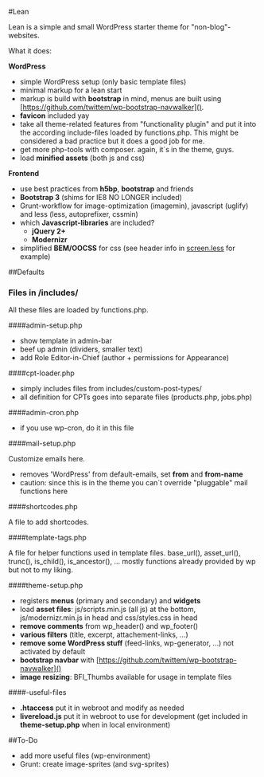 #Lean

Lean is a simple and small WordPress starter theme for "non-blog"-websites.

What it does:

**WordPress**

- simple WordPress setup (only basic template files)
- minimal markup for a lean start
- markup is build with **bootstrap** in mind, menus are built using  [https://github.com/twittem/wp-bootstrap-navwalker]().
- **favicon** included yay
- take all theme-related features from "functionality plugin" and put it into the according include-files loaded by functions.php. This might be considered a bad practice but it does a good job for me.
- get more php-tools with composer. again, it´s in the theme, guys.
- load **minified assets** (both js and css)

**Frontend**

- use best practices from **h5bp**, **bootstrap** and friends
- **Bootstrap 3**  (shims for IE8 NO LONGER included)
- Grunt-workflow for image-optimization (imagemin), javascript (uglify) and less (less, autoprefixer, cssmin)
- which **Javascript-libraries** are included?
    - **jQuery 2+**
    - **Modernizr**
- simplified **BEM/OOCSS** for css (see header info in [screen.less](https://github.com/doingwebthings/lean/blob/master/assets/less/screen.less) for example)



##Defaults

### Files in /includes/

All these files are loaded by functions.php.

####admin-setup.php

- show template in admin-bar
- beef up admin (dividers, smaller text)
- add Role Editor-in-Chief (author + permissions for Appearance)

####cpt-loader.php

- simply includes files from includes/custom-post-types/
- all definition for CPTs goes into separate files (products.php, jobs.php)

####admin-cron.php

- if you use wp-cron, do it in this file

####mail-setup.php

Customize emails here.

- removes 'WordPress' from default-emails, set **from** and **from-name**
- caution: since this is in the theme you can´t override "pluggable" mail functions here

####shortcodes.php

A file to add shortcodes.

####template-tags.php

A file for helper functions used in template files. base_url(), asset_url(), trunc(), is_child(), is_ancestor(), ... mostly functions already provided by wp but not to my liking.

####theme-setup.php

- registers **menus** (primary and secondary) and **widgets**
- load **asset files**: js/scripts.min.js (all js) at the bottom, js/modernizr.min.js in head and css/styles.css in head
- **remove comments** from wp_header() and wp_footer()
- **various filters** (title, excerpt, attachement-links, ...)
- **remove some WordPress stuff** (feed-links, wp-generator, ...) not activated by default
- **bootstrap navbar** with [https://github.com/twittem/wp-bootstrap-navwalker]()
- **image resizing**: BFI_Thumbs available for usage in template files
 
####-useful-files

- **.htaccess** put it in webroot and modify as needed
- **livereload.js** put it in webroot to use for development (get included in **theme-setup.php** when in local environment)


##To-Do

- add more useful files (wp-environment)
- Grunt: create image-sprites (and svg-sprites)

